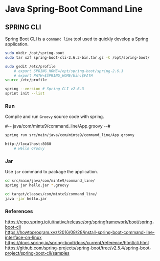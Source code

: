 # Java Spring-Boot Command Line

## SPRING CLI

Spring Boot CLI is a `command line` tool used to quickly develop a Spring application.

~~~sh
sudo mkdir /opt/spring-boot
sudo tar xzf spring-boot-cli-2.6.3-bin.tar.gz -C /opt/spring-boot/

sudo gedit /etc/profile
    # export SPRING_HOME=/opt/spring-boot/spring-2.6.3
    # export PATH=$SPRING_HOME/bin:$PATH
source /etc/profile

spring --version # Spring CLI v2.6.3
sprint init --list
~~~

### Run

Compile and run `Groovy` source code with spring.

#-- java/com/minte9/command_line/App.groovy --#
~~~sh
spring run src/main/java/com/minte9/command_line/App.groovy

http://localhost:8080
    # Hello Groovy
~~~

### Jar

Use `jar` command to package the application.

~~~sh
cd src/main/java/com/minte9/command_line/
spring jar hello.jar *.groovy

cd target/classes/com/minte9/command_line/
java -jar hello.jar
~~~

### References

https://repo.spring.io/ui/native/release/org/springframework/boot/spring-boot-cli  
https://howtoprogram.xyz/2016/08/28/install-spring-boot-command-line-interface-on-linux  
https://docs.spring.io/spring-boot/docs/current/reference/html/cli.html  
https://github.com/spring-projects/spring-boot/tree/v2.5.4/spring-boot-project/spring-boot-cli/samples  